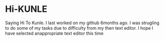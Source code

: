 # Hi-KUNLE
Saying Hi To Kunle.
I last worked  on my github 6months ago.
I was strugling to do some of my tasks due to  difficulty from  my then text editor.
I hope I have selected  anappropriate text editor this time
